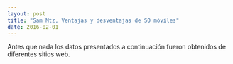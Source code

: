 ```yaml
---
layout: post
title: "Sam Mtz, Ventajas y desventajas de SO móviles"
date: 2016-02-01
---
```

<p>Antes que nada los datos presentados a continuación fueron obtenidos de diferentes sitios web. </p>
